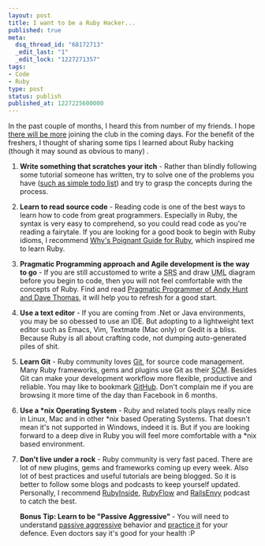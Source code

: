 ```yaml
---
layout: post
title: I want to be a Ruby Hacker...
published: true
meta:
  dsq_thread_id: "68172713"
  _edit_last: "1"
  _edit_lock: "1227271357"
tags:
- Code
- Ruby
type: post
status: publish
published_at: 1227225600000
---
```

In the past couple of months, I heard this from number of my friends. I hope <a href="http://adam.blog.heroku.com/past/2008/11/19/ruby_isnt_fun_anymore/">there will be more</a> joining the club in the coming days. For the benefit of the freshers, I thought of sharing some tips I learned about Ruby hacking (though it may sound as obvious to many) .
<ol>
        <li><p><strong>Write something that scratches your itch</strong> - Rather than blindly following some tutorial someone has written, try to solve one of the problems you have (<a href="http://www.web2media.net/laktek/2008/08/28/simple-command-line-todo-list-manager/">such as simple todo list</a>) and try to grasp the concepts during the process.</p></li>
	<li><p><strong>Learn to read source code</strong> - Reading code is one of the best ways to learn how to code from great programmers. Especially in Ruby, the syntax is very easy to comprehend, so you could read code as you're reading a fairytale. If you are looking for a good book to begin with Ruby idioms, I recommend <a href="http://poignantguide.net">Why's Poignant Guide for Ruby</a>, which inspired me to learn Ruby.</p></li>
	<li><p><strong>Pragmatic Programming approach and Agile development is the way to go</strong> - If you are still accustomed to write a <abbr title="Software Requirement Specification">SRS</abbr> and draw <abbr title="Unified Modeling Language">UML</abbr> diagram before you begin to code, then you will not feel comfortable with the concepts of Ruby. Find and read <a href="http://www.pragprog.com/titles/tpp/the-pragmatic-programmer">Pragmatic Programmer of Andy Hunt and Dave Thomas</a>, it will help you to refresh for a good start.</p></li>
	<li><p><strong>Use a text editor</strong> - If you are coming from .Net or Java environments, you may be so obessed to use an IDE. But adopting to a lightweight text editor such as Emacs, Vim, Textmate (Mac only) or Gedit is a bliss. Because Ruby is all about crafting code, not dumping auto-generated piles of shit.</p></li>
        <li><p><strong>Learn Git</strong> - Ruby community loves <a href="http://git.or.cz/ ">Git</a>, for source code management. Many Ruby frameworks, gems and plugins use Git as their <abbr title="Source Code Manager">SCM</abbr>. Besides Git can make your development workflow more flexible, productive and reliable. You may like to bookmark <a href="http://www.github.com">GitHub</a>. Don't complain me if you are browsing it more time of the day than Facebook in 6 months.</p></li>
        <li><p><strong>Use a *nix Operating System</strong> - Ruby and related tools plays really nice in Linux, Mac and in other *nix based Operating Systems. That doesn't mean it's not supported in Windows, indeed it is. But if you are looking forward to a deep dive in Ruby you will feel more comfortable with a *nix based environment.</p></li>
	<li><p><strong>Don't live under a rock</strong> - Ruby community is very fast paced. There are lot of new plugins, gems and frameworks coming up every week. Also lot of best practices and useful tutorials are being blogged. So it is better to follow some blogs and podcasts to keep yourself updated. Personally, I recommend <a href="http://www.rubyinside.com">RubyInside</a>, <a href="http://www.rubyflow.com">RubyFlow</a> and <a href="http://www.railsenvy.com">RailsEnvy</a> podcast to catch the best.</p></li>
<strong><p>Bonus Tip: Learn to be "Passive Aggressive" </strong>- You will need to understand <a href="en.wikipedia.org/wiki/Passive-aggressive_behavior">passive aggressive</a> behavior and <a href="http://gilesbowkett.blogspot.com/2008/10/i-vote-we-lynch-chad.html">practice it</a> for your defence. Even doctors say it's good for your health :P</p></li></ol>
